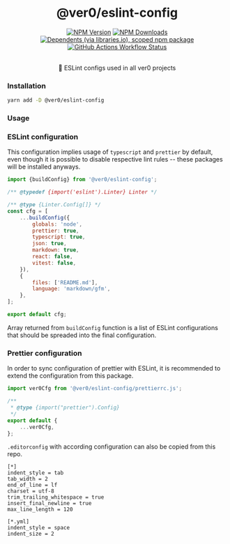 <div align="center">
<h1>@ver0/eslint-config</h1>

[![NPM Version](https://img.shields.io/npm/v/%40ver0%2Feslint-config?style=flat-square)](https://www.npmjs.com/package/@ver0/eslint-config)
[![NPM Downloads](https://img.shields.io/npm/dm/%40ver0%2Feslint-config?style=flat-square)](https://www.npmjs.com/package/@ver0/eslint-config)
[![Dependents (via libraries.io), scoped npm package](https://img.shields.io/librariesio/dependents/npm/%40ver0/eslint-config?style=flat-square)](https://www.npmjs.com/package/@ver0/eslint-config)
[![GitHub Actions Workflow Status](https://img.shields.io/github/actions/workflow/status/ver0-project/eslint-config/ci.yml?style=flat-square)](https://github.com/ver0-project/eslint-config/actions)

<p><br/>🔬 ESLint configs used in all ver0 projects</p>
</div>

### Installation

```bash
yarn add -D @ver0/eslint-config
```

### Usage

### ESLint configuration

This configuration implies usage of `typescript` and `prettier` by default, even though it is possible to disable
respective lint rules -- these packages will be installed anyways.

```js filename="eslint.config.js"
import {buildConfig} from '@ver0/eslint-config';

/** @typedef {import('eslint').Linter} Linter */

/** @type {Linter.Config[]} */
const cfg = [
	...buildConfig({
		globals: 'node',
		prettier: true,
		typescript: true,
		json: true,
		markdown: true,
		react: false,
		vitest: false,
	}),
	{
		files: ['README.md'],
		language: 'markdown/gfm',
	},
];

export default cfg;
```

Array returned from `buildConfig` function is a list of ESLint configurations that should be spreaded into the final
configuration.

### Prettier configuration

In order to sync configuration of prettier with ESLint, it is recommended to extend the configuration from this package.

```js filename=".prettierrc.js"
import ver0Cfg from '@ver0/eslint-config/prettierrc.js';

/**
 * @type {import("prettier").Config}
 */
export default {
	...ver0Cfg,
};
```

`.editorconfig` with according configuration can also be copied from this repo.

```.editorconfig
[*]
indent_style = tab
tab_width = 2
end_of_line = lf
charset = utf-8
trim_trailing_whitespace = true
insert_final_newline = true
max_line_length = 120

[*.yml]
indent_style = space
indent_size = 2
```
